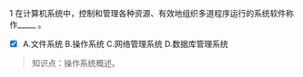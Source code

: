 1
在计算机系统中，控制和管理各种资源、有效地组织多道程序运行的系统软件称作_____ 。
- [x] A.文件系统 B.操作系统 C.网络管理系统 D.数据库管理系统

> 知识点：操作系统概述。
